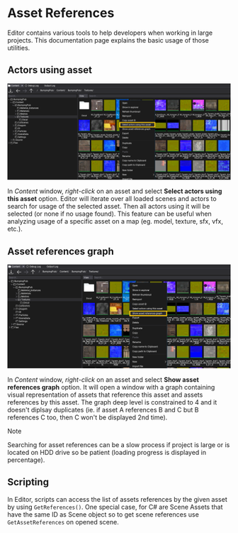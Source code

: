 # Asset References

Editor contains various tools to help developers when working in large projects. This documentation page explains the basic usage of those utilities.

## Actors using asset

![Select Actors using this asset](media/select-actors-using-this-asset.png)

In *Content* window, *right-click* on an asset and select **Select actors using this asset** option. Editor will iterate over all loaded scenes and actors to search for usage of the selected asset. Then all actors using it will be selected (or none if no usage found). This feature can be useful when analyzing usage of a specific asset on a map (eg. model, texture, sfx, vfx, etc.).

## Asset references graph

![Show Asset References Graph](media/show-asset-references-graph.png)

In *Content* window, *right-click* on an asset and select **Show asset references graph** option. It will open a window with a graph containing visual representation of assets that reference this asset and assets references by this asset. The graph deep level is constrained to 4 and it doesn't diplsay duplicates (ie. if asset A references B and C but B references C too, then C won't be displayed 2nd time).

> [!NOTE]
> Searching for asset references can be a slow process if project is large or is located on HDD drive so be patient (loading progress is displayed in percentage).

## Scripting

In Editor, scripts can access the list of assets references by the given asset by using `GetReferences()`. One special case, for C# are Scene Assets that have the same ID as Scene object so to get scene references use `GetAssetReferences` on opened scene.
